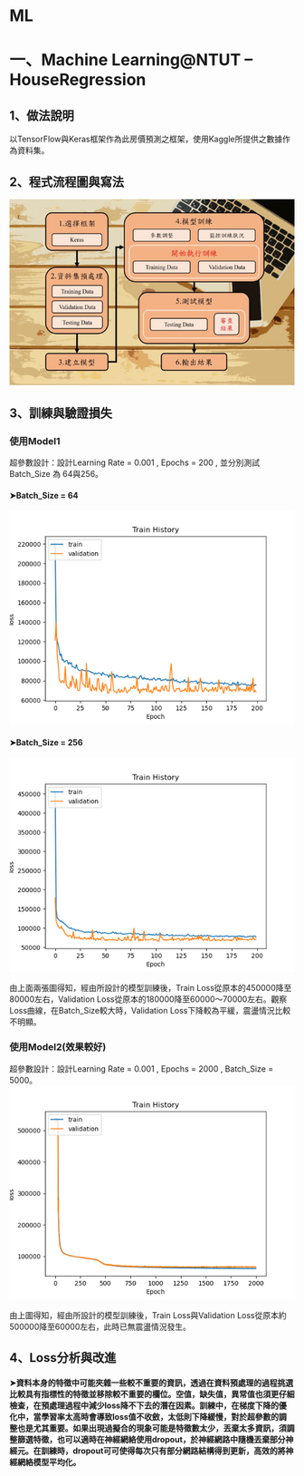 # ML
#   一、Machine Learning@NTUT – HouseRegression
##	1、做法說明
以TensorFlow與Keras框架作為此房價預測之框架，使用Kaggle所提供之數據作為資料集。
##	2、程式流程圖與寫法
![機器學習模型訓練流程圖](https://github.com/AllenSu1/ML/blob/main/House_Regression/HouseRegression/FlowChart.jpg)
##	3、訓練與驗證損失
### 使用Model1
超參數設計：設計Learning Rate = 0.001 , Epochs = 200 , 並分別測試Batch_Size 為 64與256。
#### ➤Batch_Size = 64
![Batch_Size = 64](https://github.com/AllenSu1/ML/blob/main/House_Regression/HouseRegression/M1_loss_64.png)
#### ➤Batch_Size = 256
![Batch_Size = 256](https://github.com/AllenSu1/ML/blob/main/House_Regression/HouseRegression/M1_loss_256.png)

由上面兩張圖得知，經由所設計的模型訓練後，Train Loss從原本的450000降至80000左右，Validation Loss從原本的180000降至60000～70000左右。觀察Loss曲線，在Batch_Size較大時，Validation Loss下降較為平緩，震盪情況比較不明顯。

### 使用Model2(效果較好)
超參數設計：設計Learning Rate = 0.001 , Epochs = 2000 , Batch_Size = 5000。
![Batch_Size = 5000](https://github.com/AllenSu1/ML/blob/main/House_Regression/HouseRegression/M2_loss_5000.png)

由上圖得知，經由所設計的模型訓練後，Train Loss與Validation Loss從原本約500000降至60000左右，此時已無震盪情況發生。
##   4、Loss分析與改進
####    ➤資料本身的特徵中可能夾雜一些較不重要的資訊，透過在資料預處理的過程挑選比較具有指標性的特徵並移除較不重要的欄位。空值，缺失值，異常值也須更仔細檢查，在預處理過程中減少loss降不下去的潛在因素。訓練中，在梯度下降的優化中，當學習率太高時會導致loss值不收斂，太低則下降緩慢，對於超參數的調整也是尤其重要。如果出現過擬合的現象可能是特徵數太少，丟棄太多資訊，須調整篩選特徵，也可以適時在神經網絡使用dropout，於神經網路中隨機丟棄部分神經元。在訓練時，dropout可可使得每次只有部分網路結構得到更新，高效的將神經網絡模型平均化。

 
